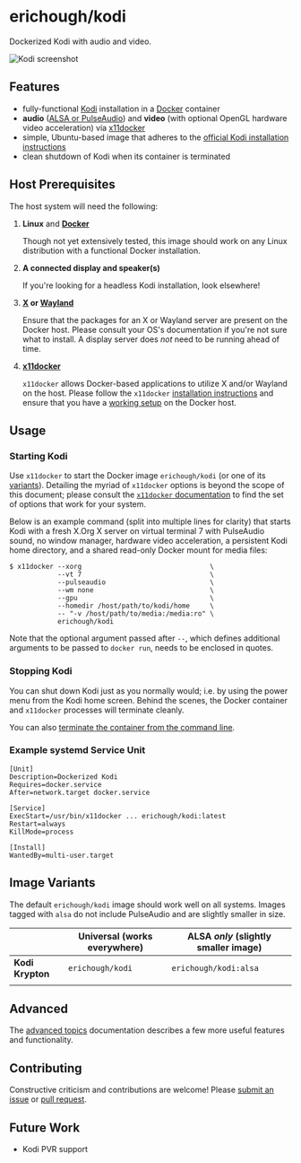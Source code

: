 # erichough/kodi

Dockerized Kodi with audio and video.

![Kodi screenshot](https://kodi.tv/sites/default/files/page/field_image/about--devices.jpg "Kodi screenshot")

## Features

* fully-functional [Kodi](https://kodi.tv/) installation in a [Docker](https://www.docker.com/) container
* **audio** ([ALSA or PulseAudio](https://kodi.wiki/view/Linux_audio)) and **video** (with optional OpenGL hardware 
  video acceleration) via [x11docker](https://github.com/mviereck/x11docker/)
* simple, Ubuntu-based image that adheres to the [official Kodi installation instructions](https://kodi.wiki/view/HOW-TO:Install_Kodi_for_Linux#Installing_Kodi_on_Ubuntu-based_distributions)
* clean shutdown of Kodi when its container is terminated

## Host Prerequisites

The host system will need the following:

1. **Linux** and [**Docker**](https://www.docker.com)

   Though not yet extensively tested, this image should work on any Linux distribution with a functional
   Docker installation.
   
1. **A connected display and speaker(s)**

   If you're looking for a headless Kodi installation, look elsewhere!

1. **[X](https://www.x.org/) or [Wayland](https://wayland.freedesktop.org/)**

   Ensure that the packages for an X or Wayland server are present on the Docker host. Please consult your OS's 
   documentation if you're not sure what to install. A display server does *not* need to be running ahead of time.

1. **[x11docker](https://github.com/mviereck/x11docker/)**

   `x11docker` allows Docker-based applications to utilize X and/or Wayland on the host. Please follow the `x11docker` 
   [installation instructions](https://github.com/mviereck/x11docker#installation) and ensure that you have a 
   [working setup](https://github.com/mviereck/x11docker#examples) on the Docker host.
       
## Usage

### Starting Kodi

Use `x11docker` to start the Docker image `erichough/kodi` (or one of its [variants](#image-variants)). Detailing the 
myriad of `x11docker` options is beyond the scope of this document; please consult the 
[`x11docker` documentation](https://github.com/mviereck/x11docker/) to find the set of options that work for your 
system.

Below is an example command (split into multiple lines for clarity) that starts Kodi with a fresh X.Org X server on 
virtual terminal 7 with PulseAudio sound, no window manager, hardware video acceleration, a persistent Kodi home 
directory, and a shared read-only Docker mount for media files:

    $ x11docker --xorg                                \
                --vt 7                                \
                --pulseaudio                          \
                --wm none                             \                
                --gpu                                 \
                --homedir /host/path/to/kodi/home     \
                -- "-v /host/path/to/media:/media:ro" \
                erichough/kodi
           
Note that the optional argument passed after `--`, which defines additional arguments to be passed to `docker run`, 
needs to be enclosed in quotes.

### Stopping Kodi

You can shut down Kodi just as you normally would; i.e. by using the power menu from the Kodi home screen. 
Behind the scenes, the Docker container and `x11docker` processes will terminate cleanly.

You can also [terminate the container from the command line](doc/advanced.md#command-line-shutdown).

### Example systemd Service Unit

    [Unit]
    Description=Dockerized Kodi
    Requires=docker.service
    After=network.target docker.service
    
    [Service]
    ExecStart=/usr/bin/x11docker ... erichough/kodi:latest 
    Restart=always
    KillMode=process
    
    [Install]
    WantedBy=multi-user.target

## Image Variants

The default `erichough/kodi` image should work well on all systems. Images tagged with `alsa` do not include PulseAudio
and are slightly smaller in size.

|                  | Universal (works everywhere) | ALSA *only* (slightly smaller image) |
|------------------|---------------------------------------------|--------------------------------------|
| **Kodi Krypton** |  `erichough/kodi`                    | `erichough/kodi:alsa`                |
|                  |                                             |                                      |

## Advanced

The [advanced topics](doc/advanced.md) documentation describes a few more useful features and functionality.

## Contributing

Constructive criticism and contributions are welcome! Please 
[submit an issue](https://github.com/ehough/docker-kodi/issues/new) or 
[pull request](https://github.com/ehough/docker-kodi/compare).

## Future Work

* Kodi PVR support